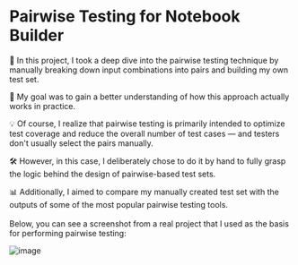# Pairwise Testing for Notebook Builder

🧪 In this project, I took a deep dive into the pairwise testing technique by manually breaking down input combinations into pairs and building my own test set.

🎯 My goal was to gain a better understanding of how this approach actually works in practice.

💡 Of course, I realize that pairwise testing is primarily intended to optimize test coverage and reduce the overall number of test cases — and testers don't usually select the pairs manually.

🛠️ However, in this case, I deliberately chose to do it by hand to fully grasp the logic behind the design of pairwise-based test sets.

📊 Additionally, I aimed to compare my manually created test set with the outputs of some of the most popular pairwise testing tools.
<br><br>
Below, you can see a screenshot from a real project that I used as the basis for performing pairwise testing:

![image](https://github.com/user-attachments/assets/cb33b71a-f5c6-4d55-8137-f45114919307)



